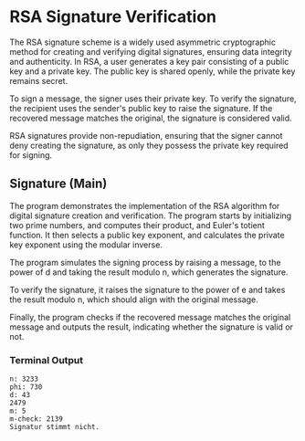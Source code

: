 # RSA Signature Verification

The RSA signature scheme is a widely used asymmetric cryptographic method for creating and verifying digital signatures, ensuring data integrity and authenticity. In RSA, a user generates a key pair consisting of a public key and a private key. The public key is shared openly, while the private key remains secret.

To sign a message, the signer uses their private key. To verify the signature, the recipient uses the sender's public key to raise the signature. If the recovered message matches the original, the signature is considered valid.

RSA signatures provide non-repudiation, ensuring that the signer cannot deny creating the signature, as only they possess the private key required for signing.

## Signature (Main)

The program demonstrates the implementation of the RSA algorithm for digital signature creation and verification. The program starts by initializing two prime numbers, and computes their product, and Euler's totient function. It then selects a public key exponent, and calculates the private key exponent using the modular inverse.

The program simulates the signing process by raising a message, to the power of d and taking the result modulo n, which generates the signature.

To verify the signature, it raises the signature to the power of e and takes the result modulo n, which should align with the original message.

Finally, the program checks if the recovered message matches the original message and outputs the result, indicating whether the signature is valid or not.

### Terminal Output

```
n: 3233
phi: 730
d: 43
2479
m: 5
m-check: 2139
Signatur stimmt nicht.
```

